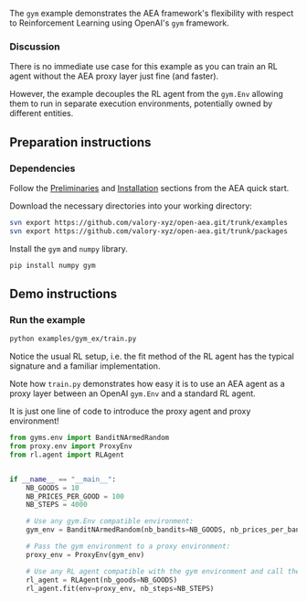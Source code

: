 The `gym` example demonstrates the AEA framework's flexibility with respect to Reinforcement Learning using OpenAI's `gym` framework.

### Discussion

There is no immediate use case for this example as you can train an RL agent without the AEA proxy layer just fine (and faster). 

However, the example decouples the RL agent from the `gym.Env` allowing them to run in separate execution environments, potentially owned by different entities.

## Preparation instructions

### Dependencies

Follow the <a href="../quickstart/#preliminaries">Preliminaries</a> and <a href="../quickstart/#installation">Installation</a> sections from the AEA quick start.

Download the necessary directories into your working directory:
``` bash
svn export https://github.com/valory-xyz/open-aea.git/trunk/examples
svn export https://github.com/valory-xyz/open-aea.git/trunk/packages
```

Install the `gym` and `numpy` library.

``` bash
pip install numpy gym
```

## Demo instructions

### Run the example

``` bash
python examples/gym_ex/train.py
```

Notice the usual RL setup, i.e. the fit method of the RL agent has the typical signature and a familiar implementation. 

Note how `train.py` demonstrates how easy it is to use an AEA agent as a proxy layer between an OpenAI `gym.Env` and a standard RL agent.

It is just one line of code to introduce the proxy agent and proxy environment!

``` python
from gyms.env import BanditNArmedRandom
from proxy.env import ProxyEnv
from rl.agent import RLAgent


if __name__ == "__main__":
    NB_GOODS = 10
    NB_PRICES_PER_GOOD = 100
    NB_STEPS = 4000

    # Use any gym.Env compatible environment:
    gym_env = BanditNArmedRandom(nb_bandits=NB_GOODS, nb_prices_per_bandit=NB_PRICES_PER_GOOD)

    # Pass the gym environment to a proxy environment:
    proxy_env = ProxyEnv(gym_env)

    # Use any RL agent compatible with the gym environment and call the fit method:
    rl_agent = RLAgent(nb_goods=NB_GOODS)
    rl_agent.fit(env=proxy_env, nb_steps=NB_STEPS)
```

<br />
